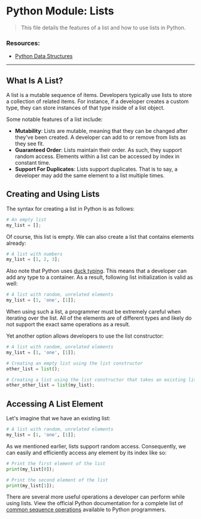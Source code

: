 # Python Module: Lists

> This file details the features of a list and how to use lists in Python.

### Resources:
* [Python Data Structures](https://docs.python.org/3/tutorial/datastructures.html)

---

## What Is A List?

A list is a mutable sequence of items. Developers typically use lists to store a collection of related items. For instance, if a developer creates a custom type, they can store instances of that type inside of a list object.

Some notable features of a list include:

- **Mutability**: Lists are mutable, meaning that they can be changed after they've been created. A developer can add to or remove from lists as they see fit.
- **Guaranteed Order**: Lists maintain their order. As such, they support random access. Elements within a list can be accessed by index in constant time.
- **Support For Duplicates**: Lists support duplicates. That is to say, a developer may add the same element to a list multiple times.

## Creating and Using Lists

The syntax for creating a list in Python is as follows:

```py
# An empty list
my_list = [];
```

Of course, this list is empty. We can also create a list that contains elements already:

```py
# A list with numbers
my_list = [1, 2, 3];
```

Also note that Python uses [duck typing](https://en.wikipedia.org/wiki/Duck_typing). This means that a developer can add any type to a container. As a result, following list initialization is valid as well:

```py
# A list with random, unrelated elements
my_list = [1, 'one', [1]];
```

When using such a list, a programmer must be extremely careful when iterating over the list. All of the elements are of different types and likely do not support the exact same operations as a result.

Yet another option allows developers to use the list constructor:

```py
# A list with random, unrelated elements
my_list = [1, 'one', [1]];

# Creating an empty list using the list constructor
other_list = list();

# Creating a list using the list constructor that takes an existing list as an argument
other_other_list = list(my_list);
```

## Accessing A List Element

Let's imagine that we have an existing list:

```py
# A list with random, unrelated elements
my_list = [1, 'one', [1]];
```

As we mentioned earlier, lists support random access. Consequently, we can easily and efficiently access any element by its index like so:

```py
# Print the first element of the list
print(my_list[0]);

# Print the second element of the list
print(my_list[1]);
```

There are several more useful operations a developer can perform while using lists. View the official Python documentation for a complete list of [common sequence operations](https://docs.python.org/3/library/stdtypes.html#typesseq-common) available to Python programmers.